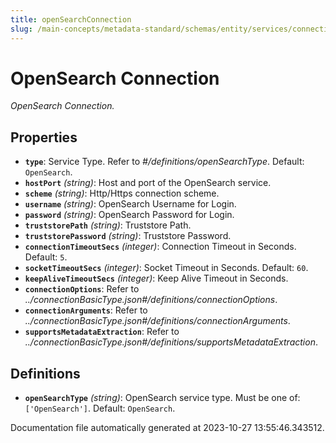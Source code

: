 ```yaml
---
title: openSearchConnection
slug: /main-concepts/metadata-standard/schemas/entity/services/connections/search/opensearchconnection
---
```


# OpenSearch Connection

*OpenSearch Connection.*

## Properties

- **`type`**: Service Type. Refer to *#/definitions/openSearchType*. Default: `OpenSearch`.
- **`hostPort`** *(string)*: Host and port of the OpenSearch service.
- **`scheme`** *(string)*: Http/Https connection scheme.
- **`username`** *(string)*: OpenSearch Username for Login.
- **`password`** *(string)*: OpenSearch Password for Login.
- **`truststorePath`** *(string)*: Truststore Path.
- **`truststorePassword`** *(string)*: Truststore Password.
- **`connectionTimeoutSecs`** *(integer)*: Connection Timeout in Seconds. Default: `5`.
- **`socketTimeoutSecs`** *(integer)*: Socket Timeout in Seconds. Default: `60`.
- **`keepAliveTimeoutSecs`** *(integer)*: Keep Alive Timeout in Seconds.
- **`connectionOptions`**: Refer to *../connectionBasicType.json#/definitions/connectionOptions*.
- **`connectionArguments`**: Refer to *../connectionBasicType.json#/definitions/connectionArguments*.
- **`supportsMetadataExtraction`**: Refer to *../connectionBasicType.json#/definitions/supportsMetadataExtraction*.
## Definitions

- **`openSearchType`** *(string)*: OpenSearch service type. Must be one of: `['OpenSearch']`. Default: `OpenSearch`.


Documentation file automatically generated at 2023-10-27 13:55:46.343512.
